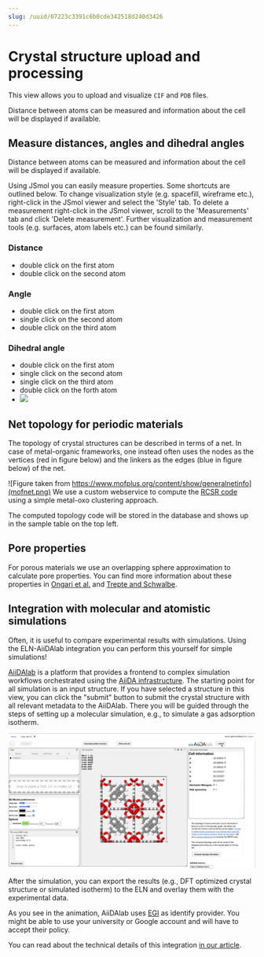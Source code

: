 ```yaml
---
slug: /uuid/07223c3391c6b0cde342518d240d3426
---
```


# Crystal structure upload and processing

This view allows you to upload and visualize `CIF` and `PDB` files.

Distance between atoms can be measured and information about the cell will be displayed if available.

## Measure distances, angles and dihedral angles

Distance between atoms can be measured and information about the cell will be displayed if available.

Using JSmol you can easily measure properties. Some shortcuts are outlined below. To change visualization style (e.g. spacefill, wireframe etc.), right-click in the JSmol viewer and select the 'Style' tab. To delete a measurement right-click in the JSmol viewer, scroll to the 'Measurements' tab and click 'Delete measurement'. Further visualization and measurement tools (e.g. surfaces, atom labels etc.) can be found similarly.

### Distance

- double click on the first atom
- double click on the second atom

### Angle

- double click on the first atom
- single click on the second atom
- double click on the third atom

### Dihedral angle

- double click on the first atom
- single click on the second atom
- single click on the third atom
- double click on the forth atom
- ![](measure.gif)

## Net topology for periodic materials

The topology of crystal structures can be described in terms of a net.
In case of metal-organic frameworks, one instead often uses the nodes as the vertices (red in figure below) and the linkers as the edges (blue in figure below) of the net.

![Figure taken from https://www.mofplus.org/content/show/generalnetinfo](mofnet.png)
We use a custom webservice to compute the [RCSR code](https://rcsr.anu.edu.au/) using a simple metal-oxo clustering approach.

The computed topology code will be stored in the database and shows up in the sample table on the top left.

## Pore properties

For porous materials we use an overlapping sphere approximation to calculate pore properties. You can find more information about these properties in [Ongari et al.](https://pubs.acs.org/doi/10.1021/acs.langmuir.7b01682) and [Trepte and Schwalbe](https://chemrxiv.org/engage/api-gateway/chemrxiv/assets/orp/resource/item/60c750f39abda213aaf8db07/original/systematic-analysis-of-porosities-in-metal-organic-frameworks.pdf).

## Integration with molecular and atomistic simulations

Often, it is useful to compare experimental results with simulations.
Using the ELN-AiiDAlab integration you can perform this yourself for simple simulations!

[AiiDAlab](https://www.materialscloud.org/work/aiidalab) is a platform that provides a frontend to complex simulation workflows orchestrated using the [AiiDA infrastructure](https://www.aiida.net/).
The starting point for all simulation is an input structure. If you have selected a structure in this view, you can click the "submit" button to submit the crystal structure with all relevant metadata to the AiiDAlab. There you will be guided through the steps of setting up a molecular simulation, e.g., to simulate a gas adsorption isotherm.

![](start_aiidalab.gif)

After the simulation, you can export the results (e.g., DFT optimized crystal structure or simulated isotherm) to the ELN and overlay them with the experimental data.

As you see in the animation, AiiDAlab uses [EGI](https://www.egi.eu/services/check-in/) as identify provider. You might be able to use your university or Google account and will have to accept their policy.

You can read about the technical details of this integration [in our article](https://chemrxiv.org/engage/chemrxiv/article-details/610975b8393cc9d4bb50d355).
